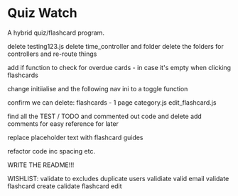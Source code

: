 # Quiz Watch

A hybrid quiz/flashcard program.

delete testing123.js
delete time_controller and folder
delete the folders for controllers and re-route things

add if function to check for overdue cards - in case it's empty when clicking flashcards

change initiialise and the following nav ini to a toggle function

confirm we can delete:
    flashcards - 1 page
    category.js
    edit_flashcard.js

find all the TEST / TODO and commented out code and delete 
add comments for easy reference for later

replace placeholder text with flashcard guides

refactor code inc spacing etc.

WRITE THE README!!!

WISHLIST:
validate to excludes duplicate users
validiate valid email
validate flashcard create
calidate flashcard edit
